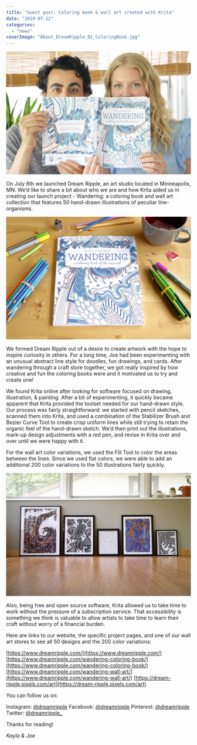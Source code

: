 ```yaml
---
title: "Guest post: Coloring book & wall art created with Krita"
date: "2019-07-12"
categories: 
  - "news"
coverImage: "About_DreamRipple_01_ColoringBook.jpg"
---
```


![](images/About_DreamRipple_01_ColoringBook.jpg)

On July 6th we launched Dream Ripple, an art studio located in Minneapolis, MN. We’d like to share a bit about who we are and how Krita aided us in creating our launch project - Wandering: a coloring book and wall art collection that features 50 hand-drawn illustrations of peculiar line-organisms.

![](images/Wandering_ColoringBook_01_Book.jpg)

We formed Dream Ripple out of a desire to create artwork with the hope to inspire curiosity in others. For a long time, Joe had been experimenting with an unusual abstract line style for doodles, fun drawings, and cards. After wandering through a craft store together, we got really inspired by how creative and fun the coloring books were and it motivated us to try and create one!

We found Krita online after looking for software focused on drawing, illustration, & painting. After a bit of experimenting, it quickly became apparent that Krita provided the toolset needed for our hand-drawn style. Our process was fairly straightforward: we started with pencil sketches, scanned them into Krita, and used a combination of the Stabilizer Brush and Bezier Curve Tool to create crisp uniform lines while still trying to retain the organic feel of the hand-drawn sketch. We’d then print out the illustrations, mark-up design adjustments with a red pen, and revise in Krita over and over until we were happy with it.

For the wall art color variations, we used the Fill Tool to color the areas between the lines. Since we used flat colors, we were able to add an additional 200 color variations to the 50 illustrations fairly quickly.

![](images/Wandering_WallArt_01_WallArt.jpg)

Also, being free and open source software, Krita allowed us to take time to work without the pressure of a subscription service. That accessibility is something we think is valuable to allow artists to take time to learn their craft without worry of a financial burden.

Here are links to our website, the specific project pages, and one of our wall art stores to see all 50 designs and the 200 color variations:

[https://www.dreamripple.com/](https://www.dreamripple.com/) [https://www.dreamripple.com/wandering-coloring-book/](https://www.dreamripple.com/wandering-coloring-book/) [https://www.dreamripple.com/wandering-wall-art/](https://www.dreamripple.com/wandering-wall-art/) [https://dream-ripple.pixels.com/art](https://dream-ripple.pixels.com/art)

You can follow us on:

Instagram: [@dreamripple](https://www.instagram.com/dreamripple/) Facebook: [@dreamripple](https://www.facebook.com/dreamripple) Pinterest: [@dreamripple](https://www.pinterest.com/dreamripple/) Twitter: [@dreamripple\_](https://www.twitter.com/dreamripple_)

Thanks for reading!

_Kayla & Joe_
